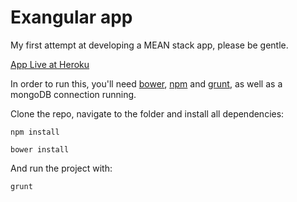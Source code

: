 # Exangular app
My first attempt at developing a MEAN stack app, please be gentle.

[App Live at Heroku](http://exangular-app-123.herokuapp.com)

In order to run this, you'll need [bower](http://bower.io/), [npm](https://www.npmjs.com/) and [grunt](http://gruntjs.com/), as well as a mongoDB connection running.

Clone the repo, navigate to the folder and install all dependencies:

`npm install`

`bower install`

And run the project with:

`grunt`
